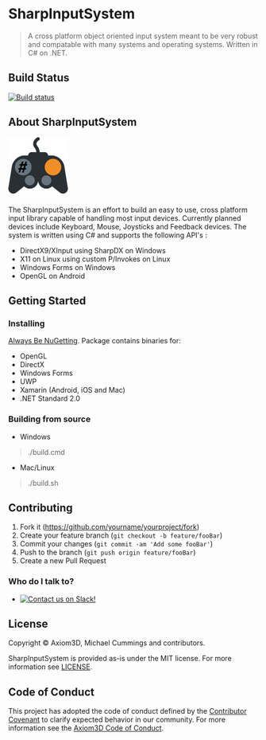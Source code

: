 # SharpInputSystem
> A cross platform object oriented input system meant to be very robust and compatable with many systems and operating systems. Written in C# on .NET.

## Build Status

[![Build status](https://ci.appveyor.com/api/projects/status/scy7wjq7ppwvll7s?svg=true)](https://ci.appveyor.com/project/borrillis/sharpinputsystem)

## About SharpInputSystem

![](assets/SharpInputSystem-Icon.png)

The SharpInputSystem is an effort to build an easy to use, cross platform input library capable of handling most input devices. Currently planned devices include Keyboard, Mouse, Joysticks and Feedback devices.
The system is written using C# and supports the following API's :

- DirectX9/XInput using SharpDX on Windows
- X11 on Linux using custom P/Invokes on Linux
- Windows Forms on Windows
- OpenGL on Android

## Getting Started

### Installing

[Always Be NuGetting](https://nuget.org/packages/SharpInputSystem/). Package contains binaries for:

- OpenGL
- DirectX
- Windows Forms 
- UWP
- Xamarin (Android, iOS and Mac)
- .NET Standard 2.0

### Building from source

- Windows
> ./build.cmd

- Mac/Linux
> ./build.sh

## Contributing

1. Fork it (<https://github.com/yourname/yourproject/fork>)
2. Create your feature branch (`git checkout -b feature/fooBar`)
3. Commit your changes (`git commit -am 'Add some fooBar'`)
4. Push to the branch (`git push origin feature/fooBar`)
5. Create a new Pull Request

### Who do I talk to?

- [![Contact us on Slack!](https://img.shields.io/badge/chat-slack-ff69b4.svg)](https://axiom3d.slack.com/messages/CF7TEK2KW)

## License

Copyright © Axiom3D, Michael Cummings and contributors.

SharpInputSystem is provided as-is under the MIT license. For more information see [LICENSE](https://github.com/axiom3d/sharpinputsystem/blob/master/LICENSE.txt).

## Code of Conduct

This project has adopted the code of conduct defined by the [Contributor Covenant](http://contributor-covenant.org/)
to clarify expected behavior in our community.
For more information see the [Axiom3D Code of Conduct](http://axiom3d.github.io/code-of-conduct).
